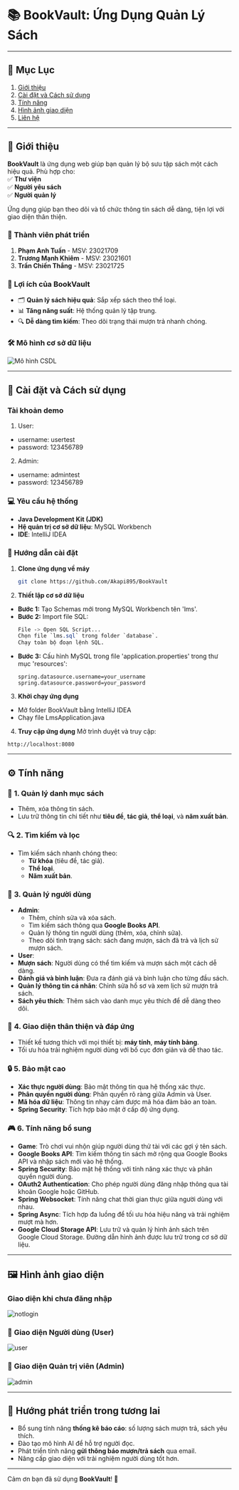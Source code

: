 # 📚 **BookVault: Ứng Dụng Quản Lý Sách**

---

## 📖 **Mục Lục**  
1. [Giới thiệu](#giới-thiệu)  
2. [Cài đặt và Cách sử dụng](#cài-đặt-và-cách-sử-dụng)  
3. [Tính năng](#tính-năng)  
4. [Hình ảnh giao diện](#hình-ảnh-giao-diện)  
5. [Liên hệ](#liên-hệ)  

---

## 🌟 **Giới thiệu**  
**BookVault** là ứng dụng web giúp bạn quản lý bộ sưu tập sách một cách hiệu quả. Phù hợp cho:  
✅ **Thư viện**  
✅ **Người yêu sách**  
✅ **Người quản lý**  

Ứng dụng giúp bạn theo dõi và tổ chức thông tin sách dễ dàng, tiện lợi với giao diện thân thiện.

### 👥 **Thành viên phát triển**  
1. **Phạm Anh Tuấn**     - MSV: 23021709  
2. **Trương Mạnh Khiêm** - MSV: 23021601  
3. **Trần Chiến Thắng**  - MSV: 23021725  

### 🎯 **Lợi ích của BookVault**  
- 🗂 **Quản lý sách hiệu quả**: Sắp xếp sách theo thể loại.  
- 📊 **Tăng năng suất**: Hệ thống quản lý tập trung.  
- 🔍 **Dễ dàng tìm kiếm**: Theo dõi trạng thái mượn trả nhanh chóng.  

### 🛠 **Mô hình cơ sở dữ liệu**  
![Mô hình CSDL](https://github.com/Akapi895/CSDL17/blob/main/asset/frontend/admin/database.png)

---

## 🚀 **Cài đặt và Cách sử dụng**  

### Tài khoản demo
1. User:
- username: usertest
- password: 123456789
2. Admin:
- username: admintest
- password: 123456789

### 💻 **Yêu cầu hệ thống**  
- **Java Development Kit (JDK)**  
- **Hệ quản trị cơ sở dữ liệu**: MySQL Workbench  
- **IDE**: IntelliJ IDEA  

### 🔧 **Hướng dẫn cài đặt**  

1. **Clone ứng dụng về máy**  
   ```bash
   git clone https://github.com/Akapi895/BookVault
   
2. **Thiết lập cơ sở dữ liệu**
- **Bước 1:** Tạo Schemas mới trong MySQL Workbench tên 'lms'.
- **Bước 2:** Import file SQL:
   ```css
   File -> Open SQL Script...  
   Chọn file `lms.sql` trong folder `database`.  
   Chạy toàn bộ đoạn lệnh SQL.
   ```
- **Bước 3:** Cấu hình MySQL trong file 'application.properties' trong thư mục 'resources':
  ```properties
  spring.datasource.username=your_username  
  spring.datasource.password=your_password
  
3. **Khởi chạy ứng dụng**
- Mở folder BookVault bằng IntelliJ IDEA
- Chạy file LmsApplication.java

4. **Truy cập ứng dụng**
Mở trình duyệt và truy cập:
```ardruino
http://localhost:8080
```

---
## ⚙️ **Tính năng**  

### 📑 **1. Quản lý danh mục sách**  
- Thêm, xóa thông tin sách.  
- Lưu trữ thông tin chi tiết như **tiêu đề**, **tác giả**, **thể loại**, và **năm xuất bản**.  

### 🔍 **2. Tìm kiếm và lọc**  
- Tìm kiếm sách nhanh chóng theo:  
  - **Từ khóa** (tiêu đề, tác giả).  
  - **Thể loại**.  
  - **Năm xuất bản**.  

### 👥 **3. Quản lý người dùng**  
- **Admin**:  
  - Thêm, chỉnh sửa và xóa sách.
  - Tìm kiếm sách thông qua **Google Books API**.
  - Quản lý thông tin người dùng (thêm, xóa, chỉnh sửa).
  - Theo dõi tình trạng sách: sách đang mượn, sách đã trả và lịch sử mượn sách.
 - **User**:
  - **Mượn sách**: Người dùng có thể tìm kiếm và mượn sách một cách dễ dàng.
  - **Đánh giá và bình luận**: Đưa ra đánh giá và bình luận cho từng đầu sách.
  - **Quản lý thông tin cá nhân**: Chỉnh sửa hồ sơ và xem lịch sử mượn trả sách.
  - **Sách yêu thích**: Thêm sách vào danh mục yêu thích để dễ dàng theo dõi.

### 📱 **4. Giao diện thân thiện và đáp ứng**  
- Thiết kế tương thích với mọi thiết bị: **máy tính**, **máy tính bảng**.
- Tối ưu hóa trải nghiệm người dùng với bố cục đơn giản và dễ thao tác.

### 🔒 **5. Bảo mật cao**  
- **Xác thực người dùng**: Bảo mật thông tin qua hệ thống xác thực.
- **Phân quyền người dùng**: Phân quyền rõ ràng giữa Admin và User.
- **Mã hóa dữ liệu**: Thông tin nhạy cảm được mã hóa đảm bảo an toàn.
- **Spring Security**: Tích hợp bảo mật ở cấp độ ứng dụng. 

### 🎮 **6. Tính năng bổ sung**
- **Game**: Trò chơi vui nhộn giúp người dùng thử tài với các gợi ý tên sách.
- **Google Books API**: Tìm kiếm thông tin sách mở rộng qua Google Books API và nhập sách mới vào hệ thống.
- **Spring Security**: Bảo mật hệ thống với tính năng xác thực và phân quyền người dùng.
- **OAuth2 Authentication**: Cho phép người dùng đăng nhập thông qua tài khoản Google hoặc GitHub.
- **Spring Websocket**: Tính năng chat thời gian thực giữa người dùng với nhau.
- **Spring Async**: Tích hợp đa luồng để tối ưu hóa hiệu năng và trải nghiệm mượt mà hơn.
- **Google Cloud Storage API**: Lưu trữ và quản lý hình ảnh sách trên Google Cloud Storage. Đường dẫn hình ảnh được lưu trữ trong cơ sở dữ liệu.

---

## 🖼 **Hình ảnh giao diện**  
### **Giao diện khi chưa đăng nhập**
![notlogin](https://github.com/user-attachments/assets/de896766-b72d-40d3-9c69-c19b90810d5b)

### 👤 **Giao diện Người dùng (User)**  
![user](https://github.com/user-attachments/assets/e602bcd8-073a-436e-846f-014daf70803c)

### 🔐 **Giao diện Quản trị viên (Admin)**  
![admin](https://github.com/user-attachments/assets/2bde4839-a70c-4009-abe3-3fa602b98efc)

---
## 🎯 **Hướng phát triển trong tương lai**  
- Bổ sung tính năng **thống kê báo cáo**: số lượng sách mượn trả, sách yêu thích.
- Đào tạo mô hình AI để hỗ trợ người đọc.  
- Phát triển tính năng **gửi thông báo mượn/trả sách** qua email.  
- Nâng cấp giao diện với trải nghiệm người dùng tốt hơn.  

---

Cảm ơn bạn đã sử dụng **BookVault**! 🚀
